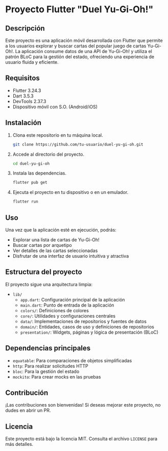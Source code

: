 # Proyecto Flutter "Duel Yu-Gi-Oh!"

## Descripción
Este proyecto es una aplicación móvil desarrollada con Flutter que permite a los usuarios explorar y buscar cartas del popular juego de cartas Yu-Gi-Oh!. La aplicación consume datos de una API de Yu-Gi-Oh! y utiliza el patrón BLoC para la gestión del estado, ofreciendo una experiencia de usuario fluida y eficiente.

## Requisitos
- Flutter 3.24.3
- Dart 3.5.3
- DevTools 2.37.3
- Dispositivo móvil con S.O. (Android/iOS)

## Instalación
1. Clona este repositorio en tu máquina local.
    ```bash
    git clone https://github.com/tu-usuario/duel-yu-gi-oh.git
    ```
2. Accede al directorio del proyecto.
    ```bash
    cd duel-yu-gi-oh
    ```
3. Instala las dependencias.
    ```bash
    flutter pub get
    ```
4. Ejecuta el proyecto en tu dispositivo o en un emulador.
    ```bash
    flutter run
    ```

## Uso
Una vez que la aplicación esté en ejecución, podrás:
- Explorar una lista de cartas de Yu-Gi-Oh!
- Buscar cartas por arquetipo
- Ver detalles de las cartas seleccionadas
- Disfrutar de una interfaz de usuario intuitiva y atractiva

## Estructura del proyecto
El proyecto sigue una arquitectura limpia:
- `lib/`
  - `app.dart`: Configuración principal de la aplicación
  - `main.dart`: Punto de entrada de la aplicación
  - `colors/`: Definiciones de colores
  - `core/`: Utilidades y configuraciones centrales
  - `data/`: Implementaciones de repositorios y fuentes de datos
  - `domain/`: Entidades, casos de uso y definiciones de repositorios
  - `presentation/`: Widgets, páginas y lógica de presentación (BLoC)

## Dependencias principales
- `equatable`: Para comparaciones de objetos simplificadas
- `http`: Para realizar solicitudes HTTP
- `bloc`: Para la gestión del estado
- `mockito`: Para crear mocks en las pruebas

## Contribución
¡Las contribuciones son bienvenidas! Si deseas mejorar este proyecto, no dudes en abrir un PR.

## Licencia
Este proyecto está bajo la licencia MIT. Consulta el archivo `LICENSE` para más detalles.

